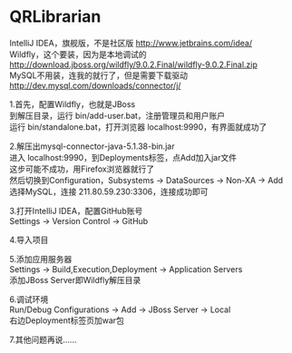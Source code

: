 # QRLibrarian

IntelliJ IDEA，旗舰版，不是社区版 http://www.jetbrains.com/idea/  
Wildfly，这个要装，因为是本地调试的 http://download.jboss.org/wildfly/9.0.2.Final/wildfly-9.0.2.Final.zip  
MySQL不用装，连我的就行了，但是需要下载驱动 http://dev.mysql.com/downloads/connector/j/  

1.首先，配置Wildfly，也就是JBoss  
  到解压目录，运行 bin/add-user.bat，注册管理员和用户账户  
  运行 bin/standalone.bat，打开浏览器 localhost:9990，有界面就成功了  
  
2.解压出mysql-connector-java-5.1.38-bin.jar  
  进入 localhost:9990，到Deployments标签，点Add加入jar文件  
  这步可能不成功，用Firefox浏览器就行了  
  然后切换到Configuration，Subsystems -> DataSources -> Non-XA -> Add  
  选择MySQL，连接 211.80.59.230:3306，连接成功即可  
  
3.打开IntelliJ IDEA，配置GitHub账号  
  Settings -> Version Control -> GitHub  
  
4.导入项目  
  
5.添加应用服务器  
  Settings -> Build,Execution,Deployment -> Application Servers  
  添加JBoss Server即Wildfly解压目录  
  
6.调试环境  
  Run/Debug Configurations -> Add -> JBoss Server -> Local  
  右边Deployment标签页加war包  
  
7.其他问题再说……
  
